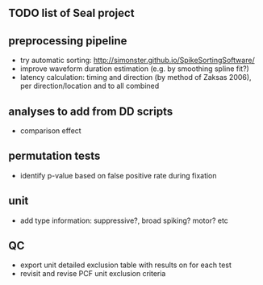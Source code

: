 TODO list of Seal project
-------------------------


preprocessing pipeline
----------------------
  - try automatic sorting: http://simonster.github.io/SpikeSortingSoftware/
  - improve waveform duration estimation (e.g. by smoothing spline fit?)
  - latency calculation: timing and direction (by method of Zaksas 2006), per direction/location and to all combined


analyses to add from DD scripts
-------------------------------
  - comparison effect


permutation tests
-----------------
  - identify p-value based on false positive rate during fixation


unit
----
  - add type information: suppressive?, broad spiking? motor? etc


QC
--
  - export unit detailed exclusion table with results on for each test
  - revisit and revise PCF unit exclusion criteria